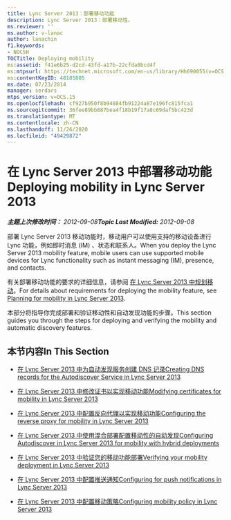 ```yaml
---
title: Lync Server 2013：部署移动功能
description: Lync Server 2013：部署移动性。
ms.reviewer: ''
ms.author: v-lanac
author: lanachin
f1.keywords:
- NOCSH
TOCTitle: Deploying mobility
ms:assetid: f41e6b25-d2cd-43fd-a17b-22cfda8bcd4f
ms:mtpsurl: https://technet.microsoft.com/en-us/library/Hh690055(v=OCS.15)
ms:contentKeyID: 48185805
ms.date: 07/23/2014
manager: serdars
mtps_version: v=OCS.15
ms.openlocfilehash: cf927b950f8b94884fb91224a87e196fc815fca1
ms.sourcegitcommit: 36fee89bb887bea4f18b19f17a8c69daf5bc423d
ms.translationtype: MT
ms.contentlocale: zh-CN
ms.lasthandoff: 11/26/2020
ms.locfileid: "49429872"
---
```

# <a name="deploying-mobility-in-lync-server-2013"></a><span data-ttu-id="622ab-103">在 Lync Server 2013 中部署移动功能</span><span class="sxs-lookup"><span data-stu-id="622ab-103">Deploying mobility in Lync Server 2013</span></span>

<div data-xmlns="http://www.w3.org/1999/xhtml">

<div class="topic" data-xmlns="http://www.w3.org/1999/xhtml" data-msxsl="urn:schemas-microsoft-com:xslt" data-cs="https://msdn.microsoft.com/">

<div data-asp="https://msdn2.microsoft.com/asp">



</div>

<div id="mainSection">

<div id="mainBody"><span data-ttu-id="622ab-104">

<span> </span></span><span class="sxs-lookup"><span data-stu-id="622ab-104">

<span> </span></span></span>

<span data-ttu-id="622ab-105">_**主题上次修改时间：** 2012-09-08_</span><span class="sxs-lookup"><span data-stu-id="622ab-105">_**Topic Last Modified:** 2012-09-08_</span></span>

<span data-ttu-id="622ab-106">部署 Lync Server 2013 移动功能时，移动用户可以使用支持的移动设备进行 Lync 功能，例如即时消息 (IM) 、状态和联系人。</span><span class="sxs-lookup"><span data-stu-id="622ab-106">When you deploy the Lync Server 2013 mobility feature, mobile users can use supported mobile devices for Lync functionality such as instant messaging (IM), presence, and contacts.</span></span>

<span data-ttu-id="622ab-107">有关部署移动功能的要求的详细信息，请参阅 [在 Lync Server 2013 中规划移动](lync-server-2013-planning-for-mobility.md)。</span><span class="sxs-lookup"><span data-stu-id="622ab-107">For details about requirements for deploying the mobility feature, see [Planning for mobility in Lync Server 2013](lync-server-2013-planning-for-mobility.md).</span></span>

<span data-ttu-id="622ab-108">本部分将指导你完成部署和验证移动性和自动发现功能的步骤。</span><span class="sxs-lookup"><span data-stu-id="622ab-108">This section guides you through the steps for deploying and verifying the mobility and automatic discovery features.</span></span>

<div>

## <a name="in-this-section"></a><span data-ttu-id="622ab-109">本节内容</span><span class="sxs-lookup"><span data-stu-id="622ab-109">In This Section</span></span>

  - [<span data-ttu-id="622ab-110">在 Lync Server 2013 中为自动发现服务创建 DNS 记录</span><span class="sxs-lookup"><span data-stu-id="622ab-110">Creating DNS records for the Autodiscover Service in Lync Server 2013</span></span>](lync-server-2013-creating-dns-records-for-the-autodiscover-service.md)

  - [<span data-ttu-id="622ab-111">在 Lync Server 2013 中修改证书以实现移动功能</span><span class="sxs-lookup"><span data-stu-id="622ab-111">Modifying certificates for mobility in Lync Server 2013</span></span>](lync-server-2013-modifying-certificates-for-mobility.md)

  - [<span data-ttu-id="622ab-112">在 Lync Server 2013 中配置反向代理以实现移动功能</span><span class="sxs-lookup"><span data-stu-id="622ab-112">Configuring the reverse proxy for mobility in Lync Server 2013</span></span>](lync-server-2013-configuring-the-reverse-proxy-for-mobility.md)

  - [<span data-ttu-id="622ab-113">在 Lync Server 2013 中使用混合部署配置移动性的自动发现</span><span class="sxs-lookup"><span data-stu-id="622ab-113">Configuring Autodiscover in Lync Server 2013 for mobility with hybrid deployments</span></span>](lync-server-2013-configuring-autodiscover-for-mobility-with-hybrid-deployments.md)

  - [<span data-ttu-id="622ab-114">在 Lync Server 2013 中验证您的移动功能部署</span><span class="sxs-lookup"><span data-stu-id="622ab-114">Verifying your mobility deployment in Lync Server 2013</span></span>](lync-server-2013-verifying-your-mobility-deployment.md)

  - [<span data-ttu-id="622ab-115">在 Lync Server 2013 中配置推送通知</span><span class="sxs-lookup"><span data-stu-id="622ab-115">Configuring for push notifications in Lync Server 2013</span></span>](lync-server-2013-configuring-for-push-notifications.md)

  - [<span data-ttu-id="622ab-116">在 Lync Server 2013 中配置移动策略</span><span class="sxs-lookup"><span data-stu-id="622ab-116">Configuring mobility policy in Lync Server 2013</span></span>](lync-server-2013-configuring-mobility-policy.md)

<span data-ttu-id="622ab-117"></div>

</div>

<span> </span>

</div>

</div>

</span><span class="sxs-lookup"><span data-stu-id="622ab-117"></div>

</div>

<span> </span>

</div>

</div>

</span></span></div>

